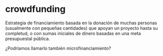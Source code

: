 # crowdfunding

Estrategia de financiamiento basada en la donación de muchas personas (usualmente con pequeñas cantidades) que apoyan un proyecto hasta su completud, o con sumas iniciales de dinero basadas en una meta presupuestal pública.

¿Podríamos llamarlo también microfinanciamiento?
